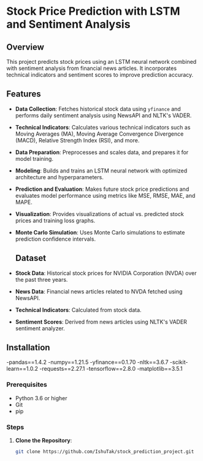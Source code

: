 # Stock Price Prediction with LSTM and Sentiment Analysis

## Overview

This project predicts stock prices using an LSTM neural network combined with sentiment analysis from financial news articles. It incorporates technical indicators and sentiment scores to improve prediction accuracy.

## Features

-  **Data Collection**: Fetches historical stock data using `yfinance` and performs daily sentiment analysis using NewsAPI and NLTK's VADER.
- **Technical Indicators**: Calculates various technical indicators such as Moving Averages (MA), Moving Average Convergence Divergence (MACD), Relative Strength Index (RSI), and more.
- **Data Preparation**: Preprocesses and scales data, and prepares it for model training.
- **Modeling**: Builds and trains an LSTM neural network with optimized architecture and hyperparameters.
- **Prediction and Evaluation**: Makes future stock price predictions and evaluates model performance using metrics like MSE, RMSE, MAE, and MAPE.
- **Visualization**: Provides visualizations of actual vs. predicted stock prices and training loss graphs.
- **Monte Carlo Simulation**: Uses Monte Carlo simulations to estimate prediction confidence intervals.

  ## Dataset

- **Stock Data**: Historical stock prices for NVIDIA Corporation (NVDA) over the past three years.
- **News Data**: Financial news articles related to NVDA fetched using NewsAPI.
- **Technical Indicators**: Calculated from stock data.
- **Sentiment Scores**: Derived from news articles using NLTK's VADER sentiment analyzer.

## Installation

-pandas==1.4.2
-numpy==1.21.5
-yfinance==0.1.70
-nltk==3.6.7
-scikit-learn==1.0.2
-requests==2.27.1
-tensorflow==2.8.0
-matplotlib==3.5.1

### Prerequisites

- Python 3.6 or higher
- Git
- pip

### Steps

1. **Clone the Repository**:
   ```bash
   git clone https://github.com/IshuTak/stock_prediction_project.git

